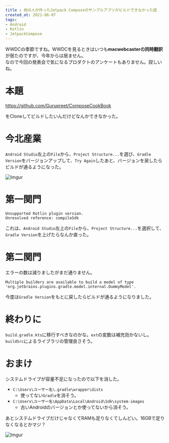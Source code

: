 ```yaml
---
title : 他の人が作ったJetpack Composeのサンプルアプリがビルドできなかった話
created_at: 2021-06-07
tags:
- Android
- Kotlin
- JetpackCompose
---
```


WWDCの季節ですね。WWDCを見るときはいつも**macwebcasterの同時翻訳**が居たのですが、今年からは居ません。  
なので今回の発表会で気になるプロダクトのアンケートもありません。寂しいね。

# 本題
https://github.com/Gurupreet/ComposeCookBook

をCloneしてビルドしたいんだけどなんかできなかった。

# 今北産業

`Android Studio`左上の`File`から、`Project Structure...`を選び、`Gradle Version`をバージョンアップして、`Try Again`したあと、バージョンを戻したらビルドが通るようになった。

![Imgur](https://i.imgur.com/WYJR2kZ.png)

# 第一関門

```
Unsupported Kotlin plugin version.
Unresolved reference: compileSdk
```

これは、`Android Studio`左上の`File`から、`Project Structure...`を選択して、`Gradle Version`を上げたらなんか直った。

# 第二関門

エラーの数は減りましたがまだ通りません。

```
Multiple builders are available to build a model of type 'org.jetbrains.plugins.gradle.model.internal.DummyModel'.
```

今度は`Gradle Version`をもとに戻したらビルドが通るようになりました。

# 終わりに
`build.gradle.kts`に移行すべきなのかな。`ext`の変数は補充効かないし。  
`buildSrc`によるライブラリの管理良さそう。

# おまけ
システムドライブが容量不足になったので以下を消した。

- `C:\Users\ユーザー名\.gradle\wrapper\dists`
    - 使ってない`Gradle`を消そう。
- `C:\Users\ユーザー名\AppData\Local\Android\Sdk\system-images`
    - 古いAndroidのバージョンとか使ってないから消そう。

あとシステムドライブだけじゃなくてRAMも足りなくてしんどい。16GBで足りなくなるとかマジ？

![Imgur](https://i.imgur.com/Jtqw95M.png)